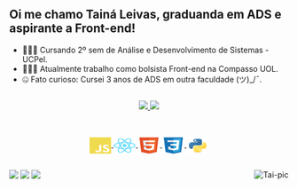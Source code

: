 ## Oi me chamo Tainá Leivas, graduanda em ADS e aspirante a Front-end!

- 👩🏻‍🎓 Cursando 2º sem de Análise e Desenvolvimento de Sistemas - UCPel.
- 👩🏻‍💻 Atualmente trabalho como bolsista Front-end na Compasso UOL.
- 🤐 Fato curioso: Cursei 3 anos de ADS em outra faculdade (ツ)_/¯.

##

<div align="center">
  <a href="https://github.com/tainaleivas">
  <img height="180em" src="https://github-readme-stats.vercel.app/api?username=tainaleivas&show_icons=true&theme=dracula&include_all_commits=true&count_private=true"/>
  <img height="180em" src="https://pa1.narvii.com/6293/5b2c24e53575c75cc3efafb77b4a5c5148f5f50a_hq.gif" />
</div>

##
  
<div align="center" style="display: inline_block"><br>
  <img align="center" alt="Tai-Js" height="30" width="40" src="https://raw.githubusercontent.com/devicons/devicon/master/icons/javascript/javascript-plain.svg">
  <img align="center" alt="Tai-React" height="30" width="40" src="https://raw.githubusercontent.com/devicons/devicon/master/icons/react/react-original.svg">
  <img align="center" alt="Tai-HTML" height="30" width="40" src="https://raw.githubusercontent.com/devicons/devicon/master/icons/html5/html5-original.svg">
  <img align="center" alt="Tai-CSS" height="30" width="40" src="https://raw.githubusercontent.com/devicons/devicon/master/icons/css3/css3-original.svg">
  <img align="center" alt="Tai-Python" height="30" width="40" src="https://raw.githubusercontent.com/devicons/devicon/master/icons/python/python-original.svg">
</div>

##
  
  <div> 
  <a href="https://instagram.com/taina_leivas" target="_blank"><img src="https://img.shields.io/badge/-Instagram-%23E4405F?style=for-the-badge&logo=instagram&logoColor=white" target="_blank"></a>
  <a href = "mailto:leivastaina@gmail.com"><img src="https://img.shields.io/badge/-Gmail-%23333?style=for-the-badge&logo=gmail&logoColor=white" target="_blank"></a>
  <a href="https://www.linkedin.com/in/taina-leivas/-45875016a" target="_blank"><img src="https://img.shields.io/badge/-LinkedIn-%230077B5?style=for-the-badge&logo=linkedin&logoColor=white" target="_blank"></a>
  <img align="right" alt="Tai-pic" height="150em" src="https://cdn.discordapp.com/attachments/729819689215328356/898352216354721842/alterego.png?width=676&height=676">
  </div>
